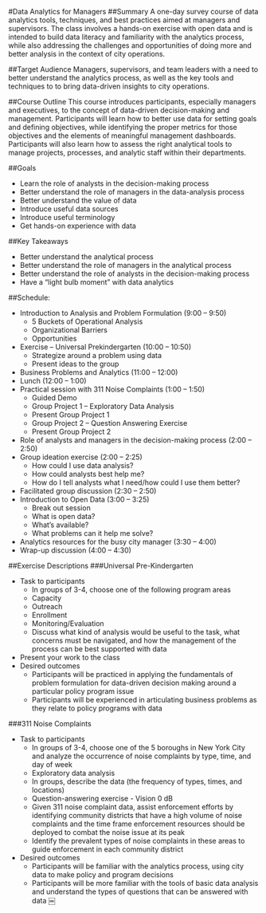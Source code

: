 #Data Analytics for Managers
##Summary
A one-day survey course of data analytics tools, techniques, and best practices aimed at managers and supervisors. The class involves a hands-on exercise with open data and is intended to build data literacy and familiarity with the analytics process, while also addressing the challenges and opportunities of doing more and better analysis in the context of city operations. 

##Target Audience
Managers, supervisors, and team leaders with a need to better understand the analytics process, as well as the key tools and techniques to to bring data-driven insights to city operations.

##Course Outline
This course introduces participants, especially managers and executives, to the concept of data-driven decision-making and management. Participants will learn how to better use data for setting goals and defining objectives, while identifying the proper metrics for those objectives and the elements of meaningful management dashboards. Participants will also learn how to assess the right analytical tools to manage projects, processes, and analytic staff within their departments.

##Goals
+ Learn the role of analysts in the decision-making process
+ Better understand the role of managers in the data-analysis process 
+ Better understand the value of data
+ Introduce useful data sources
+ Introduce useful terminology
+ Get hands-on experience with data

##Key Takeaways
+ Better understand the analytical process
+ Better understand the role of managers in the analytical process
+ Better understand the role of analysts in the decision-making process 
+ Have a “light bulb moment” with data analytics

##Schedule:
+ Introduction to Analysis and Problem Formulation (9:00 – 9:50) 
    + 5 Buckets of Operational Analysis
    + Organizational Barriers
    + Opportunities
+ Exercise – Universal Prekindergarten (10:00 – 10:50) 
    + Strategize around a problem using data
    + Present ideas to the group
+ Business Problems and Analytics (11:00 – 12:00)
+ Lunch (12:00 – 1:00)
+ Practical session with 311 Noise Complaints (1:00 – 1:50)
    + Guided Demo
    + Group Project 1 – Exploratory Data Analysis
    + Present Group Project 1
    + Group Project 2 – Question Answering Exercise 
    + Present Group Project 2
+ Role of analysts and managers in the decision-making process (2:00 – 2:50) 
+ Group ideation exercise (2:00 – 2:25)
    + How could I use data analysis?
    + How could analysts best help me?
    + How do I tell analysts what I need/how could I use them better?
+ Facilitated group discussion (2:30 – 2:50)
+ Introduction to Open Data (3:00 – 3:25)
    + Break out session
    + What is open data?
    + What’s available?
    + What problems can it help me solve?
+ Analytics resources for the busy city manager (3:30 – 4:00)
+ Wrap-up discussion (4:00 – 4:30)

##Exercise Descriptions
###Universal Pre-Kindergarten
+ Task to participants
    + In groups of 3-4, choose one of the following program areas
    + Capacity
    + Outreach
    + Enrollment
    + Monitoring/Evaluation
    + Discuss what kind of analysis would be useful to the task, what concerns must be navigated, and how the management of the process can be best supported with data
+ Present your work to the class
+ Desired outcomes
    + Participants will be practiced in applying the fundamentals of problem formulation for data-driven decision making around a particular policy program issue
    + Participants will be experienced in articulating business problems as they relate to policy programs with data

###311 Noise Complaints
+ Task to participants
    + In groups of 3-4, choose one of the 5 boroughs in New York City and analyze the occurrence of noise complaints by type, time, and day of week
    + Exploratory data analysis
    + In groups, describe the data (the frequency of types, times, and locations)
    + Question-answering exercise - Vision 0 dB
    + Given 311 noise complaint data, assist enforcement efforts by identifying community districts that have a high volume of noise complaints and the time frame enforcement resources should be deployed to combat the noise issue at its peak
    + Identify the prevalent types of noise complaints in these areas to guide enforcement in each community district
+ Desired outcomes
    + Participants will be familiar with the analytics process, using city data to make policy and program decisions
    + Participants will be more familiar with the tools of basic data analysis and understand the types of questions that can be answered with data
￼